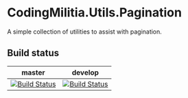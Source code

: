 # CodingMilitia.Utils.Pagination
A simple collection of utilities to assist with pagination. 

## Build status
|master|develop|
|---|---|
|[![Build Status](https://dev.azure.com/CodingMilitiaOrg/PaginationUtils/_apis/build/status/CodingMilitia.PaginationUtils?branchName=master)](https://dev.azure.com/CodingMilitiaOrg/PaginationUtils/_build/latest?definitionId=4&branchName=master)|[![Build Status](https://dev.azure.com/CodingMilitiaOrg/PaginationUtils/_apis/build/status/CodingMilitia.PaginationUtils?branchName=develop)](https://dev.azure.com/CodingMilitiaOrg/PaginationUtils/_build/latest?definitionId=4&branchName=develop)|